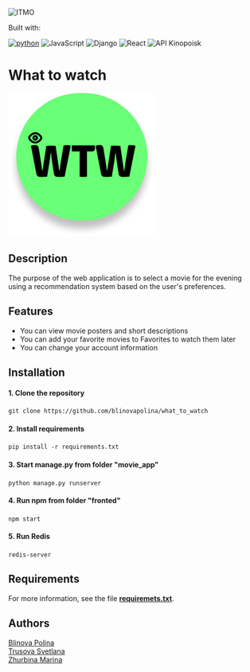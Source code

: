![ITMO](https://raw.githubusercontent.com/aimclub/open-source-ops/43bb283758b43d75ec1df0a6bb4ae3eb20066323/badges/ITMO_badge_rus.svg)

<p>Built with:</p>

[![python](https://badgen.net/badge/python/3.10/blue?icon=python)](https://www.python.org/)
![JavaScript](https://img.shields.io/badge/JavaScript-%2523?logo=javascript&logoColor=%23f0db4f&labelColor=black&color=%23f0db4f)
![Django](https://img.shields.io/badge/Django-%2523?logo=django&logoColor=white&labelColor=%23003e2b&color=%23003e2b)
![React](https://img.shields.io/badge/React-%2523?logo=react&logoColor=%2361dcf9&labelColor=%231f2228&color=%231f2228)
![API Kinopoisk](https://img.shields.io/badge/API%20Kinopoisk-%2523?logo=kinopoisk&logoColor=orange&labelColor=black&color=orange)

# What to watch
![logo](frontend/src/assets/img/icon.png)

## Description
The purpose of the web application is to select a movie for the evening 
using a recommendation system based on the user's preferences.

## Features
- You can view movie posters and short descriptions
- You can add your favorite movies to Favorites to watch them later
- You can change your account information

## Installation
#### 1. Clone the repository 
```git clone https://github.com/blinovapolina/what_to_watch```
#### 2. Install requirements
```pip install -r requirements.txt```
#### 3. Start manage.py from folder "movie_app"
```python manage.py runserver```
#### 4. Run npm from folder "fronted"
```npm start```
#### 5. Run Redis
```redis-server```

## Requirements
For more information, see the file **[requiremets.txt](https://github.com/blinovapolina/what_to_watch/blob/main/movie_app/requirements.txt)**.

## Authors
[Blinova Polina](https://github.com/blinovapolina)\
[Trusova Svetlana](https://github.com/SvetaTrusova)\
[Zhurbina Marina](https://github.com/ZhurbinaMarina)
